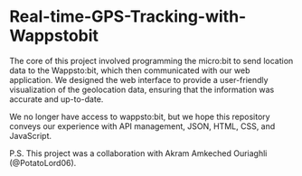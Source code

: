 # Real-time-GPS-Tracking-with-Wappstobit
The core of this project involved programming the micro:bit to send location data to the Wappsto:bit, which then communicated with our web application. We designed the web interface to provide a user-friendly visualization of the geolocation data, ensuring that the information was accurate and up-to-date.

We no longer have access to wappsto:bit, but we hope this repository conveys our experience with API management, JSON, HTML, CSS, and JavaScript.

P.S. This project was a collaboration with Akram Amkeched Ouriaghli (@PotatoLord06).
